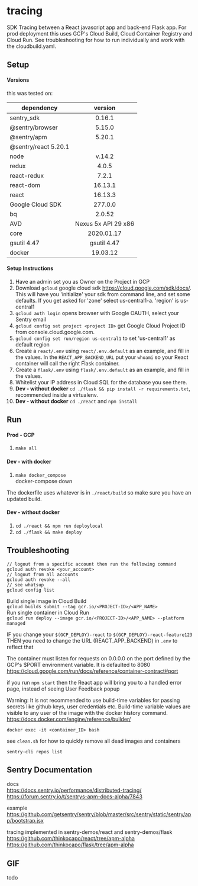 # tracing
SDK Tracing between a React javascript app and back-end Flask app. For prod deployment this uses GCP's Cloud Build, Cloud Container Registry and Cloud Run. See troubleshooting for how to run individually and work with the cloudbuild.yaml.

## Setup
#### Versions
this was tested on:

| dependency    | version
| ------------- |:-------------:|
| sentry_sdk | 0.16.1 |
| @sentry/browser | 5.15.0 |
| @sentry/apm | 5.20.1 |
| @sentry/react 5.20.1 | 
| node | v.14.2 |
| redux | 4.0.5 |
| react-redux | 7.2.1 |
| react-dom | 16.13.1 |
| react | 16.13.3 |
| Google Cloud SDK | 277.0.0 |
| bq | 2.0.52 |
| AVD | Nexus 5x API 29 x86 |
| core | 2020.01.17 |
| gsutil 4.47 | gsutil 4.47 |
| docker | 19.03.12 |
#### Setup Instructions
1. Have an admin set you as Owner on the Project in GCP
2. Download `gcloud` google cloud sdk https://cloud.google.com/sdk/docs/. This will have you 'initialize' your sdk from command line, and set some defaults. If you get asked for 'zone' select us-central1-a. 'region' is us-central1
3. `gcloud auth login` opens browser with Google OAUTH, select your Sentry email
4. `gcloud config set project <project ID>` get Google Cloud Project ID from console.cloud.google.com.
5. `gcloud config set run/region us-central1` to set 'us-central1' as default region
6. Create a `react/.env` using `react/.env.default` as an example, and fill in the values. In the `REACT_APP_BACKEND_URL` put your `whoami` so your React container will call the right Flask container.
7. Create a `flask/.env` using `flask/.env.default` as an example, and fill in the values.
8. Whitelist your IP address in Cloud SQL for the database you see there.
9. **Dev - without docker** `cd ./flask && pip install -r requirements.txt`, recommended inside a virtualenv.
10. **Dev - without docker** `cd ./react` and `npm install`

## Run
#### Prod - GCP
1. `make all`

#### Dev - with docker
1. `make docker_compose`  
docker-compose down

The dockerfile uses whatever is in `./react/build` so make sure you have an updated build.

#### Dev - without docker
1. `cd ./react && npm run deploylocal` 
2. `cd ./flask && make deploy`

## Troubleshooting

```
// logout from a specific account then run the following command
gcloud auth revoke <your_account>
// logout from all accounts
gcloud auth revoke --all
// see whatsup
gcloud config list
```

Build single image in Cloud Build  
`gcloud builds submit --tag gcr.io/<PROJECT-ID>/<APP_NAME>`  
Run single container in Cloud Run  
`gcloud run deploy --image gcr.io/<PROJECT-ID>/<APP_NAME> --platform managed`  

IF you change your `$(GCP_DEPLOY)-react` to `$(GCP_DEPLOY)-react-feature123`
THEN you need to change the URL (REACT_APP_BACKEND) in `.env` to reflect that

The container must listen for requests on 0.0.0.0 on the port defined by the GCP's $PORT environment variable. It is defaulted to 8080  
https://cloud.google.com/run/docs/reference/container-contract#port 

if you run `npm start` then the React app will bring you to a handled error page, instead of seeing User Feedback popup

Warning: It is not recommended to use build-time variables for passing secrets like github keys, user credentials etc. Build-time variable values are visible to any user of the image with the docker history command.  
https://docs.docker.com/engine/reference/builder/

`docker exec -it <container_ID> bash`

see `clean.sh` for how to quickly remove all dead images and containers

`sentry-cli repos list`

## Sentry Documentation
docs  
https://docs.sentry.io/performance/distributed-tracing/  
https://forum.sentry.io/t/sentrys-apm-docs-alpha/7843

example  
https://github.com/getsentry/sentry/blob/master/src/sentry/static/sentry/app/bootstrap.jsx 

tracing implemented in sentry-demos/react and sentry-demos/flask  
https://github.com/thinkocapo/react/tree/apm-alpha  
https://github.com/thinkocapo/flask/tree/apm-alpha

## GIF
todo
